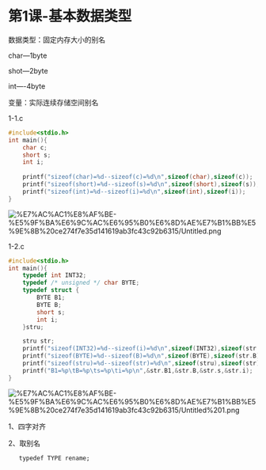 # 第1课-基本数据类型

数据类型：固定内存大小的别名

char—1byte

shot—2byte

int—-4byte

变量：实际连续存储空间别名

1-1.c

```c
#include<stdio.h>
int main(){
	char c;
	short s;
	int i;
	
	printf("sizeof(char)=%d--sizeof(c)=%d\n",sizeof(char),sizeof(c));
	printf("sizeof(short)=%d--sizeof(s)=%d\n",sizeof(short),sizeof(s));
	printf("sizeof(int)=%d--sizeof(i)=%d\n",sizeof(int),sizeof(i));
}

```

![%E7%AC%AC1%E8%AF%BE-%E5%9F%BA%E6%9C%AC%E6%95%B0%E6%8D%AE%E7%B1%BB%E5%9E%8B%20ce274f7e35d141619ab3fc43c92b6315/Untitled.png](https://cdn.jsdelivr.net/gh/chenliang1301/Images@main/NotesImages/202111162158363.png)

1-2.c

```c
#include<stdio.h>
int main(){
	typedef int INT32;
	typedef /* unsigned */ char BYTE;
	typedef struct {
		BYTE B1;
		BYTE B;
		short s;
		int i;
	}stru;

	stru str;
	printf("sizeof(INT32)=%d--sizeof(i)=%d\n",sizeof(INT32),sizeof(str.i));
	printf("sizeof(BYTE)=%d--sizeof(B)=%d\n",sizeof(BYTE),sizeof(str.B));
	printf("sizeof(stru)=%d--sizeof(str)=%d\n",sizeof(stru),sizeof(str));
	printf("B1=%p\tB=%p\ts=%p\ti=%p\n",&str.B1,&str.B,&str.s,&str.i);
}
```

![%E7%AC%AC1%E8%AF%BE-%E5%9F%BA%E6%9C%AC%E6%95%B0%E6%8D%AE%E7%B1%BB%E5%9E%8B%20ce274f7e35d141619ab3fc43c92b6315/Untitled%201.png](https://cdn.jsdelivr.net/gh/chenliang1301/Images@main/NotesImages/202111162158364.png)

1、四字对齐

2、取别名

       typedef TYPE rename;